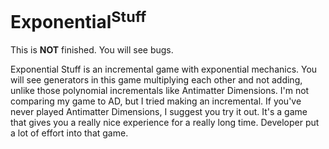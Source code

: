 # Exponential<sup>Stuff</sup>

This is <b>NOT</b> finished. You will see bugs.

Exponential Stuff is an incremental game with exponential mechanics.
You will see generators in this game multiplying each other and not adding, unlike those polynomial incrementals like Antimatter Dimensions.
I'm not comparing my game to AD, but I tried making an incremental.
If you've never played Antimatter Dimensions, I suggest you try it out. It's a game that gives you a really nice experience for a really long time.
Developer put a lot of effort into that game.
